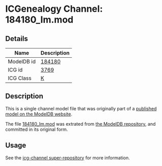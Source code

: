 # ICGenealogy Channel: 184180\_Im.mod

## Details

Name | Description
---- | -----------
ModelDB id | [184180](http://senselab.med.yale.edu/ModelDB/ShowModel.cshtml?model=184180)
ICG id | [3769](http://icg.neurotheory.ox.ac.uk/channels/1/3769)
ICG Class | [K](http://icg.neurotheory.ox.ac.uk/channels/1)

## Description

This is a single channel model file that was originally part of a [published model on the ModelDB website](http://senselab.med.yale.edu/mModelDB/ShowModel.cshtml?model=184180).

The file [184180\_Im.mod](184180_Im.mod) was extrated from [the ModelDB repository](http://senselab.med.yale.edu/ModelDB/ShowModel.cshtml?model=184180), and committed in its original form.

## Usage

See the [icg-channel super-repository](https://github.com/icgenealogy/icg-channels) for more information.